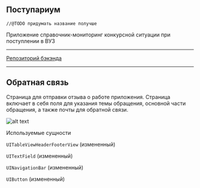 ## Поступариум

```
//@TODO придумать название получше
```

Приложение справочник-мониторинг конкурсной ситуации при поступлении в ВУЗ

___

[Репозиторий бэкэнда](https://github.com/mikstime/ege)

___

## Обратная связь

Страница для отправки отзыва о работе приложения.
Страница включает в себя поля для указания темы обращения,
основной части обращения, а также почты для обратной связи.

![alt text](./design/png%20export/iPhone%20X-XS-11%20Pro%20–%203.png "Logo Title Text 1")

Используемые сущности

`UITableViewHeaderFooterView` (измененный)

`UITextField` (измененный)

`UINavigationBar` (измененный)

`UIButton` (измененный)

